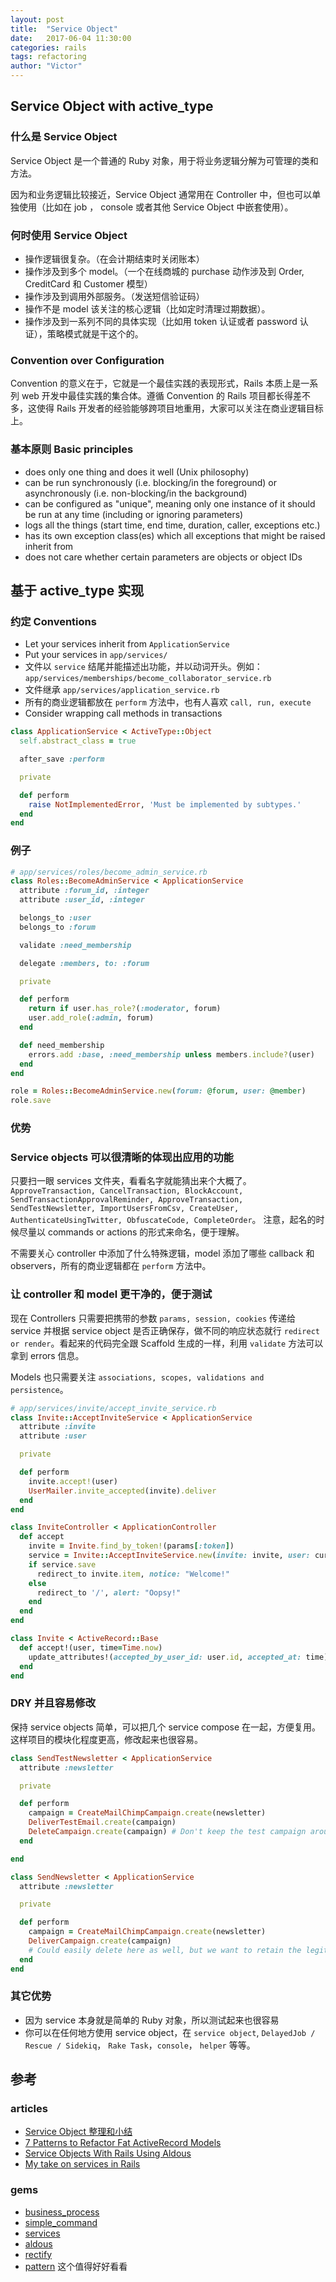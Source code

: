 ```yaml
---
layout: post
title:  "Service Object"
date:   2017-06-04 11:30:00
categories: rails
tags: refactoring
author: "Victor"
---
```


## Service Object with active_type

### 什么是 Service Object

Service Object 是一个普通的 Ruby 对象，用于将业务逻辑分解为可管理的类和方法。

因为和业务逻辑比较接近，Service Object 通常用在 Controller 中，但也可以单独使用（比如在 job ， console 或者其他 Service Object 中嵌套使用）。

### 何时使用 Service Object

* 操作逻辑很复杂。（在会计期结束时关闭账本）
* 操作涉及到多个 model。（一个在线商城的 purchase 动作涉及到 Order, CreditCard 和 Customer 模型）
* 操作涉及到调用外部服务。（发送短信验证码）
* 操作不是 model 该关注的核心逻辑（比如定时清理过期数据）。
* 操作涉及到一系列不同的具体实现（比如用 token 认证或者 password 认证），策略模式就是干这个的。

### Convention over Configuration

Convention 的意义在于，它就是一个最佳实践的表现形式，Rails 本质上是一系列 web 开发中最佳实践的集合体。遵循 Convention 的 Rails 项目都长得差不多，这使得 Rails 开发者的经验能够跨项目地重用，大家可以关注在商业逻辑目标上。


### 基本原则 Basic principles

* does only one thing and does it well (Unix philosophy)
* can be run synchronously (i.e. blocking/in the foreground) or asynchronously (i.e. non-blocking/in the background)
* can be configured as "unique", meaning only one instance of it should be run at any time (including or ignoring parameters)
* logs all the things (start time, end time, duration, caller, exceptions etc.)
* has its own exception class(es) which all exceptions that might be raised inherit from
* does not care whether certain parameters are objects or object IDs

## 基于 active_type 实现

### 约定 Conventions

* Let your services inherit from `ApplicationService`
* Put your services in `app/services/`
* 文件以 `service` 结尾并能描述出功能，并以动词开头。例如：`app/services/memberships/become_collaborator_service.rb`
* 文件继承 `app/services/application_service.rb`
* 所有的商业逻辑都放在 `perform` 方法中，也有人喜欢 `call, run, execute`
* Consider wrapping call methods in transactions

```ruby
class ApplicationService < ActiveType::Object
  self.abstract_class = true

  after_save :perform

  private

  def perform
    raise NotImplementedError, 'Must be implemented by subtypes.'
  end
end
```

### 例子

```ruby
# app/services/roles/become_admin_service.rb
class Roles::BecomeAdminService < ApplicationService
  attribute :forum_id, :integer
  attribute :user_id, :integer

  belongs_to :user
  belongs_to :forum

  validate :need_membership

  delegate :members, to: :forum

  private

  def perform
    return if user.has_role?(:moderator, forum)
    user.add_role(:admin, forum)
  end

  def need_membership
    errors.add :base, :need_membership unless members.include?(user)
  end
end
```

```ruby
role = Roles::BecomeAdminService.new(forum: @forum, user: @member)
role.save
```

### 优势

### Service objects 可以很清晰的体现出应用的功能

只要扫一眼 services 文件夹，看看名字就能猜出来个大概了。 `ApproveTransaction, CancelTransaction, BlockAccount, SendTransactionApprovalReminder, ApproveTransaction, SendTestNewsletter, ImportUsersFromCsv, CreateUser, AuthenticateUsingTwitter, ObfuscateCode, CompleteOrder`。 注意，起名的时候尽量以 commands or actions 的形式来命名，便于理解。

不需要关心 controller 中添加了什么特殊逻辑，model 添加了哪些 callback 和 observers，所有的商业逻辑都在 `perform` 方法中。

### 让 controller 和 model 更干净的，便于测试

现在 Controllers 只需要把携带的参数 `params, session, cookies` 传递给 service 并根据 service object 是否正确保存，做不同的响应状态就行 `redirect or render`。看起来的代码完全跟 Scaffold 生成的一样，利用 `validate` 方法可以拿到 errors 信息。

Models 也只需要关注 `associations, scopes, validations and persistence`。

```ruby
# app/services/invite/accept_invite_service.rb
class Invite::AcceptInviteService < ApplicationService
  attribute :invite
  attribute :user

  private

  def perform  
    invite.accept!(user)
    UserMailer.invite_accepted(invite).deliver
  end
end
```

```ruby
class InviteController < ApplicationController
  def accept
    invite = Invite.find_by_token!(params[:token])
    service = Invite::AcceptInviteService.new(invite: invite, user: current_user)
    if service.save
      redirect_to invite.item, notice: "Welcome!"
    else
      redirect_to '/', alert: "Oopsy!"
    end
  end
end
```

```ruby
class Invite < ActiveRecord::Base
  def accept!(user, time=Time.now)
    update_attributes!(accepted_by_user_id: user.id, accepted_at: time)
  end
end
```

### DRY 并且容易修改

保持 service objects 简单，可以把几个 service compose 在一起，方便复用。这样项目的模块化程度更高，修改起来也很容易。

```ruby
class SendTestNewsletter < ApplicationService
  attribute :newsletter

  private

  def perform
    campaign = CreateMailChimpCampaign.create(newsletter)
    DeliverTestEmail.create(campaign)
    DeleteCampaign.create(campaign) # Don't keep the test campaign around
  end

end

class SendNewsletter < ApplicationService
  attribute :newsletter

  private

  def perform
    campaign = CreateMailChimpCampaign.create(newsletter)
    DeliverCampaign.create(campaign)
    # Could easily delete here as well, but we want to retain the legit campaigns
  end
end
```

### 其它优势

* 因为 service 本身就是简单的 Ruby 对象，所以测试起来也很容易
* 你可以在任何地方使用 service object，在 `service object`, `DelayedJob / Rescue / Sidekiq`， `Rake Task`，`console`， `helper` 等等。

## 参考

### articles

* [Service Object 整理和小结](https://ruby-china.org/topics/23892)
* [7 Patterns to Refactor Fat ActiveRecord Models](http://blog.codeclimate.com/blog/2012/10/17/7-ways-to-decompose-fat-activerecord-models/)
* [Service Objects With Rails Using Aldous](https://code.tutsplus.com/tutorials/service-objects-with-rails-using-aldous--cms-23689)
* [My take on services in Rails](http://blog.sundaycoding.com/blog/2014/11/25/my-take-on-services-in-rails/)

### gems

* [business_process](https://github.com/Selleo/business_process)
* [simple_command](https://github.com/nebulab/simple_command)
* [services](https://github.com/krautcomputing/services)
* [aldous](https://github.com/envato/aldous)
* [rectify](https://github.com/andypike/rectify)
* [pattern](https://github.com/Selleo/pattern) 这个值得好好看看
